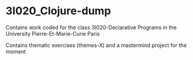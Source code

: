 # 3I020_Clojure-dump

Contains work coded for the class 3I020-Declarative Programs in the University Pierre-Et-Marie-Curie Paris

Contains thematic exercises (themes-X) and a mastermind project for the moment
